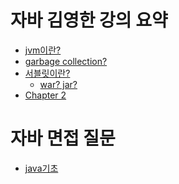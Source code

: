 <head>
  <link rel="stylesheet" type="text/css" href="styles.css">
</head>

# 자바 김영한 강의 요약

- [jvm이란?](./jvm.md)
- [garbage collection?](./garbage_collection.md)
- [서블릿이란?](./chapter1.md#chapter-1)
  - [war? jar?](./jar_war.md)
- [Chapter 2](./chapter2.md#chapter-2)

# 자바 면접 질문

- [java기초](./java_basic.md)
